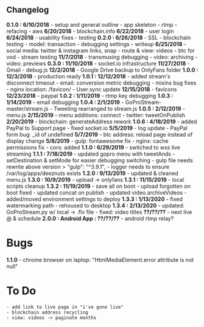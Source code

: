 ## Changelog

**0.1.0 : 6/10/2018**
	- setup and general outline
	- app skeleton
	- rtmp
	- refacing
	- aws
	**6/20/2018**
	- blockchain.info
	**6/22/2018**
	- user login
	**6/24/2018**
	- usability fixes
	- testing
	**0.2.0 : 6/26/2018**
	- SSL
	- blockchain testing
	- model: transaction
	- debugging settings
	- writeup
	**6/25/2018**
	- social media: twitter & instagram links, snap
	- route & view: videos
	- btc for vod
	- stream testing
	**11/7/2018**
	- transmuxing debugging
	- video: archiving
	- video: previews
	**0.3.0 : 11/10/2018**
	- socket.io infrastructure
	**11/27/2018**
	- Gmail
	- debug.js
	**12/2/2018**
	- Google Drive backup to OnlyFans folder
**1.0.0 : 12/3/2018**
	- production ready
	**1.0.1 : 12/12/2018**
	- added stream's disconnect timeout
	- email: conversion metric debugging
	- mixins bug fixes
	- nginx location: /favicon/
	- User.sync update
	**12/15/2018**
	- favicons
	**12/23/2018**
	- paypal
	**1.0.2 : 1/11/2019**
	- rtmp key debugging
	**1.0.3 : 1/14/2019**
	- email debugging
	**1.0.4 : 2/1/2019**
	- GoProStream-master/stream.js
	- Tweeting rearranged to stream.js
	**1.0.5 : 2/12/2019**
	- menu.js
	**2/15/2019**
	- menu additions: connect
	- twitter: tweetOnPublish
	**2/20/2019**
	- blockchain: generateAddress rework
	**1.0.6 : 4/18/2019**
	- added PayPal to Support page
	- fixed socket.io
	**5/5/2019**
	- log update
	- PayPal form bug: _id of undefined
	**5/7/2019**
	- btc address: reload page instead of display change
	**5/8/2019**
	- gulp: fontawesome fix
	- nginx: cache permissions fix
	- cors: added
	**1.1.0 : 6/29/2019**
	- switched to wss live streaming
	**1.1.1 : 7/18/2019**
	- updated gopro menu with tweetAnds
	- setDestination & setMode for easier debugging switching
	- gulp file needs rewrite above version > "gulp": "^3.9.1",
	- logger needs to ensure /var/log/apps/deeznuts exists
	**1.2.0 : 9/13/2019**
	- updated & cleaned menu.js
	**1.3.0 : 10/9/2019**
	- upload -> onlyfans
	**1.3.1 : 11/15/2019**
	- local scripts cleanup
	**1.3.2 : 11/19/2019**
	- save all on boot
	- upload forgotten on boot fixed
	- updated concat on publish
	- updated video.archiveVideos
	- added/moved environment settings to deploy
	**1.3.3 : 1/13/2020**
	- fixed watermarking path
	- rehoused to desktop
	**1.3.4 : 2/13/2020**
	- updated: GoProStream.py w/ local -> .flv file
	- fixed: video titles
**??/??/??**
	- next live @ & schedule
**2.0.0 : Android App : ??/??/??**
	- android rtmp relay?
# Bugs
**1.1.0**
	- chrome browser on laptop: "HtmlMediaElement.error attribute is not null"
# To Do
	- add link to live page in "i've gone live"
	- blockchain address recycling
	- view: videos -> paginate months